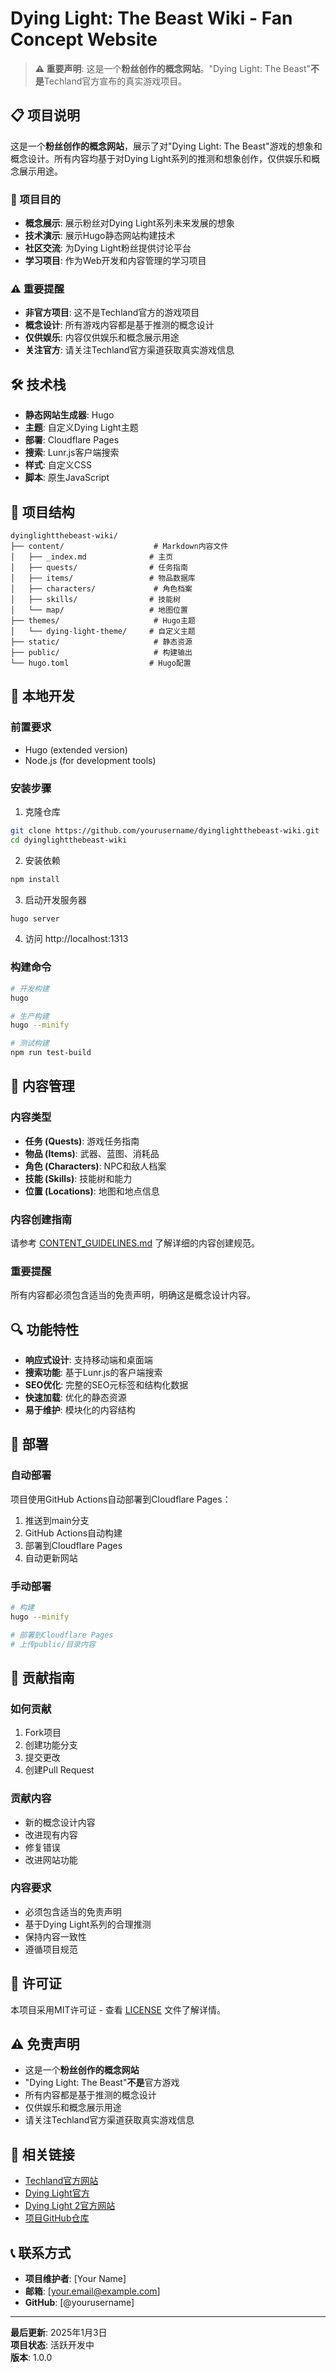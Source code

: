 # Dying Light: The Beast Wiki - Fan Concept Website

> **⚠️ 重要声明**: 这是一个**粉丝创作的概念网站**。"Dying Light: The Beast"**不是**Techland官方宣布的真实游戏项目。

## 📋 项目说明

这是一个**粉丝创作的概念网站**，展示了对"Dying Light: The Beast"游戏的想象和概念设计。所有内容均基于对Dying Light系列的推测和想象创作，仅供娱乐和概念展示用途。

### 🎯 项目目的

- **概念展示**: 展示粉丝对Dying Light系列未来发展的想象
- **技术演示**: 展示Hugo静态网站构建技术
- **社区交流**: 为Dying Light粉丝提供讨论平台
- **学习项目**: 作为Web开发和内容管理的学习项目

### ⚠️ 重要提醒

- **非官方项目**: 这不是Techland官方的游戏项目
- **概念设计**: 所有游戏内容都是基于推测的概念设计
- **仅供娱乐**: 内容仅供娱乐和概念展示用途
- **关注官方**: 请关注Techland官方渠道获取真实游戏信息

## 🛠️ 技术栈

- **静态网站生成器**: Hugo
- **主题**: 自定义Dying Light主题
- **部署**: Cloudflare Pages
- **搜索**: Lunr.js客户端搜索
- **样式**: 自定义CSS
- **脚本**: 原生JavaScript

## 📁 项目结构

```
dyinglightthebeast-wiki/
├── content/                    # Markdown内容文件
│   ├── _index.md              # 主页
│   ├── quests/                # 任务指南
│   ├── items/                 # 物品数据库
│   ├── characters/             # 角色档案
│   ├── skills/                # 技能树
│   └── map/                   # 地图位置
├── themes/                     # Hugo主题
│   └── dying-light-theme/     # 自定义主题
├── static/                     # 静态资源
├── public/                     # 构建输出
└── hugo.toml                  # Hugo配置
```

## 🚀 本地开发

### 前置要求

- Hugo (extended version)
- Node.js (for development tools)

### 安装步骤

1. 克隆仓库
```bash
git clone https://github.com/yourusername/dyinglightthebeast-wiki.git
cd dyinglightthebeast-wiki
```

2. 安装依赖
```bash
npm install
```

3. 启动开发服务器
```bash
hugo server
```

4. 访问 http://localhost:1313

### 构建命令

```bash
# 开发构建
hugo

# 生产构建
hugo --minify

# 测试构建
npm run test-build
```

## 📝 内容管理

### 内容类型

- **任务 (Quests)**: 游戏任务指南
- **物品 (Items)**: 武器、蓝图、消耗品
- **角色 (Characters)**: NPC和敌人档案
- **技能 (Skills)**: 技能树和能力
- **位置 (Locations)**: 地图和地点信息

### 内容创建指南

请参考 [CONTENT_GUIDELINES.md](CONTENT_GUIDELINES.md) 了解详细的内容创建规范。

### 重要提醒

所有内容都必须包含适当的免责声明，明确这是概念设计内容。

## 🔍 功能特性

- **响应式设计**: 支持移动端和桌面端
- **搜索功能**: 基于Lunr.js的客户端搜索
- **SEO优化**: 完整的SEO元标签和结构化数据
- **快速加载**: 优化的静态资源
- **易于维护**: 模块化的内容结构

## 🚀 部署

### 自动部署

项目使用GitHub Actions自动部署到Cloudflare Pages：

1. 推送到main分支
2. GitHub Actions自动构建
3. 部署到Cloudflare Pages
4. 自动更新网站

### 手动部署

```bash
# 构建
hugo --minify

# 部署到Cloudflare Pages
# 上传public/目录内容
```

## 🤝 贡献指南

### 如何贡献

1. Fork项目
2. 创建功能分支
3. 提交更改
4. 创建Pull Request

### 贡献内容

- 新的概念设计内容
- 改进现有内容
- 修复错误
- 改进网站功能

### 内容要求

- 必须包含适当的免责声明
- 基于Dying Light系列的合理推测
- 保持内容一致性
- 遵循项目规范

## 📄 许可证

本项目采用MIT许可证 - 查看 [LICENSE](LICENSE) 文件了解详情。

## ⚠️ 免责声明

- 这是一个**粉丝创作的概念网站**
- "Dying Light: The Beast"**不是**官方游戏
- 所有内容都是基于推测的概念设计
- 仅供娱乐和概念展示用途
- 请关注Techland官方渠道获取真实游戏信息

## 🔗 相关链接

- [Techland官方网站](https://techland.net/)
- [Dying Light官方](https://dyinglightgame.com/)
- [Dying Light 2官方网站](https://dyinglight2.com/)
- [项目GitHub仓库](https://github.com/yourusername/dyinglightthebeast-wiki)

## 📞 联系方式

- **项目维护者**: [Your Name]
- **邮箱**: [your.email@example.com]
- **GitHub**: [@yourusername]

---

**最后更新**: 2025年1月3日  
**项目状态**: 活跃开发中  
**版本**: 1.0.0